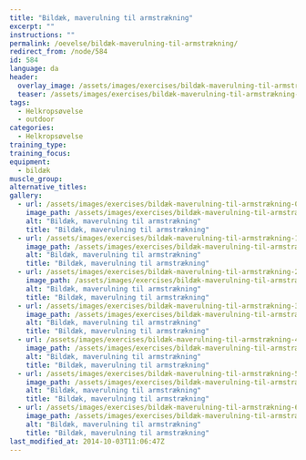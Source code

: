 ```yaml
---
title: "Bildæk, maverulning til armstrækning"
excerpt: ""
instructions: ""
permalink: /oevelse/bildæk-maverulning-til-armstrækning/
redirect_from: /node/584
id: 584
language: da
header:
  overlay_image: /assets/images/exercises/bildæk-maverulning-til-armstrækning-0.jpg
  teaser: /assets/images/exercises/bildæk-maverulning-til-armstrækning-0-320.jpg
tags:
  - Helkropsøvelse
  - outdoor
categories:
  - Helkropsøvelse
training_type: 
training_focus: 
equipment:
  - bildæk
muscle_group:
alternative_titles:
gallery:
  - url: /assets/images/exercises/bildæk-maverulning-til-armstrækning-0.jpg
    image_path: /assets/images/exercises/bildæk-maverulning-til-armstrækning-0-320.jpg
    alt: "Bildæk, maverulning til armstrækning"
    title: "Bildæk, maverulning til armstrækning"
  - url: /assets/images/exercises/bildæk-maverulning-til-armstrækning-1.jpg
    image_path: /assets/images/exercises/bildæk-maverulning-til-armstrækning-1-320.jpg
    alt: "Bildæk, maverulning til armstrækning"
    title: "Bildæk, maverulning til armstrækning"
  - url: /assets/images/exercises/bildæk-maverulning-til-armstrækning-2.jpg
    image_path: /assets/images/exercises/bildæk-maverulning-til-armstrækning-2-320.jpg
    alt: "Bildæk, maverulning til armstrækning"
    title: "Bildæk, maverulning til armstrækning"
  - url: /assets/images/exercises/bildæk-maverulning-til-armstrækning-3.jpg
    image_path: /assets/images/exercises/bildæk-maverulning-til-armstrækning-3-320.jpg
    alt: "Bildæk, maverulning til armstrækning"
    title: "Bildæk, maverulning til armstrækning"
  - url: /assets/images/exercises/bildæk-maverulning-til-armstrækning-4.jpg
    image_path: /assets/images/exercises/bildæk-maverulning-til-armstrækning-4-320.jpg
    alt: "Bildæk, maverulning til armstrækning"
    title: "Bildæk, maverulning til armstrækning"
  - url: /assets/images/exercises/bildæk-maverulning-til-armstrækning-5.jpg
    image_path: /assets/images/exercises/bildæk-maverulning-til-armstrækning-5-320.jpg
    alt: "Bildæk, maverulning til armstrækning"
    title: "Bildæk, maverulning til armstrækning"
  - url: /assets/images/exercises/bildæk-maverulning-til-armstrækning-6.jpg
    image_path: /assets/images/exercises/bildæk-maverulning-til-armstrækning-6-320.jpg
    alt: "Bildæk, maverulning til armstrækning"
    title: "Bildæk, maverulning til armstrækning"
last_modified_at: 2014-10-03T11:06:47Z
---
```



